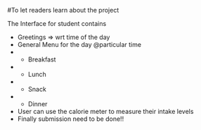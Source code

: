 #To let readers learn about the project

The Interface for student contains
- Greetings => wrt time of the day
- General Menu for the day @particular time
- - Breakfast
- - Lunch
- - Snack
- - Dinner
- User can use the calorie meter to measure their intake levels
- Finally submission need to be done!!
